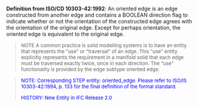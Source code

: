 ﻿**Definition from ISO/CD 10303-42:1992**: An oriented edge is an edge constructed from another edge and contains a BOOLEAN direction flag to indicate whether or not the orientation of the constructed edge agrees with the orientation of the original edge. Except for perhaps orientation, the oriented edge is equivalent to the original edge.

> <font size="-1">NOTE A common practice is solid modelling systems is
		  to have an entity that represents the "use" or "traversal" of an edge. This
		  "use" entity explicitly represents the requirement in a manifold solid that
		  each edge must be traversed exactly twice, once in each direction. The "use"
		  functionality is provided by the edge subtype oriented
		  edge.</font>
>

> <font size="-1" color="#0000FF">NOTE: Corresponding STEP entity:
		  oriented_edge. Please refer to ISO/IS 10303-42:1994, p. 133 for the final
		  definition of the formal standard. </font>
> 
> <font size="-1" color="#0000FF">HISTORY: New Entity in IFC Release
		  2.0</font>
>
